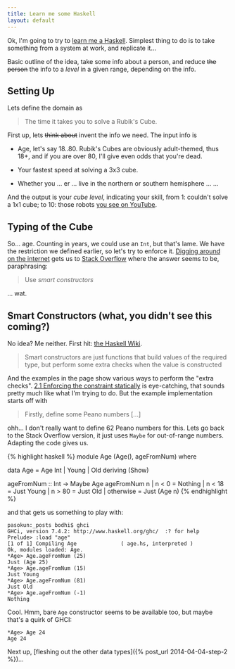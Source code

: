 ```yaml
---
title: Learn me some Haskell
layout: default
---
```


Ok, I'm going to try to [learn me a Haskell](http://learnyouahaskell.com). Simplest thing to do is to take something from a system at work, and replicate it…

Basic outline of the idea, take some info about a person, and reduce <del>the person</del> the info to a *level* in a given range, depending on the info.

## Setting Up

Lets define the domain as 

> The time it takes you to solve a Rubik's Cube.

First up, lets <del>think about</del> invent the info we need. The input info is

* Age, let's say 18..80. Rubik's Cubes are obviously adult-themed, thus 18+, and if you are over 80, I'll give even odds that you're dead.

* Your fastest speed at solving a 3x3 cube.

* Whether you … er … live in the northern or southern hemisphere … …

And the output is your *cube level*, indicating your skill, from 1: couldn't solve a 1x1 cube; to 10: those robots [you see on YouTube](https://www.youtube.com/watch?v=_d0LfkIut2M).

## Typing of the Cube

So… age. Counting in years, we could use an `Int`, but that's lame. We have the restriction we defined earlier, so let's try to enforce it. [Digging around on the internet](https://www.google.com/search?q=haskell+range+limited+data+type) gets us to [Stack Overflow](http://stackoverflow.com/questions/10457538/how-to-create-type-which-contains-string-with-limited-length-in-haskell) where the answer seems to be, paraphrasing:

> Use *smart constructors*

… wat.

## Smart Constructors (what, you didn't see this coming?)

No idea? Me neither. First hit: [the Haskell Wiki](http://www.haskell.org/haskellwiki/Smart_constructors).

> Smart constructors are just functions that build values of the required type, but perform some extra checks when the value is constructed

And the examples in the page show various ways to perform the "extra checks". [2.1 Enforcing the constraint statically](http://www.haskell.org/haskellwiki/Smart_constructors#Enforcing_the_constraint_statically) is eye-catching, that sounds pretty much like what I'm trying to do. But the example implementation starts off with 

> Firstly, define some Peano numbers [...]

ohh... I don't really want to define 62 Peano numbers for this. Lets go back to the Stack Overflow version, it just uses `Maybe` for out-of-range numbers. Adapting the code gives us.

{% highlight haskell %}
module Age (Age(),
            ageFromNum)
where

data Age = Age Int | Young | Old deriving (Show) 

ageFromNum :: Int -> Maybe Age
ageFromNum n | n < 0 = Nothing
             | n < 18 = Just Young
             | n > 80 = Just Old
             | otherwise = Just (Age n)
{% endhighlight %}

and that gets us something to play with:

    pasokun:_posts bodhi$ ghci
    GHCi, version 7.4.2: http://www.haskell.org/ghc/  :? for help
    Prelude> :load "age"
    [1 of 1] Compiling Age              ( age.hs, interpreted )
    Ok, modules loaded: Age.
    *Age> Age.ageFromNum (25)
    Just (Age 25)
    *Age> Age.ageFromNum (15)
    Just Young
    *Age> Age.ageFromNum (81)
    Just Old
    *Age> Age.ageFromNum (-1)
    Nothing

Cool. Hmm, bare `Age` constructor seems to be available too, but maybe that's a quirk of GHCI:

    *Age> Age 24
    Age 24

Next up, [fleshing out the other data types]({% post_url 2014-04-04-step-2 %})…